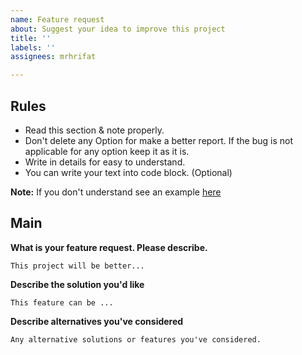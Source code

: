 ```yaml
---
name: Feature request
about: Suggest your idea to improve this project
title: ''
labels: ''
assignees: mrhrifat

---
```


## Rules
- Read this section & note properly.
- Don't delete any Option for make a better report. If the bug is not applicable for any option keep it as it is.
- Write in details for easy to understand.
- You can write your text into code block. (Optional)

**Note:** If you don't understand see an example [here](https://github.com/mrhrifat/web-badge/issues/2)

## Main
**What is your feature request. Please describe.**
```
This project will be better...
```

**Describe the solution you'd like**
```
This feature can be ...
```

**Describe alternatives you've considered**
```
Any alternative solutions or features you've considered.
```
